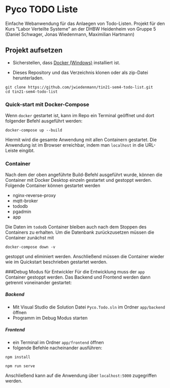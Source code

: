 # Pyco TODO Liste

Einfache Webanwendung für das Anlaegen von Todo-Listen. Projekt für den Kurs "Labor Verteilte Systeme" an der DHBW Heidenheim von Gruppe 5 (Daniel Schwager, Jonas Wiedenmann, Maximilian Hartmann) 

## Projekt aufsetzen
- Sicherstellen, dass [Docker (Windows)](https://docs.docker.com/desktop/install/windows-install/ "Docker installieren") installiert ist.

- Dieses Repository und das Verzeichnis klonen oder als zip-Datei herunterladen.

```
git clone https://github.com/jwiedenmann/tin21-sem4-todo-list.git
cd tin21-sem4-todo-list
```

### Quick-start mit Docker-Compose
Wenn `docker` gestartet ist, kann im Repo ein Terminal geöffnet und dort folgender Befehl ausgeführt werden:

```
docker-compose up --build
```
Hiermit wird die gesamte Anwendung mit allen Containern gestartet. Die Anwendung ist im Browser erreichbar, indem man `localhost` in die URL-Leiste eingibt.

### Container
Nach dem der oben angeführte Build-Befehl ausgeführt wurde, können die Container mit Docker Desktop einzeln gestartet und gestoppt werden. Folgende Container können gestartet werden
- nginx-reverse-proxy
- mqtt-broker
- tododb
- pgadmin
- app

Die Daten im `tododb` Container bleiben auch nach dem Stoppen des Containers zu erhalten. Um die Datenbank zurückzusetzen müssen die Container zunächst mit 
```
docker-compose down -v
```
gestoppt und eliminiert werden. Anschließend müssen die Container wieder wie im Quickstart beschrieben gestartet werden.

###Debug Modus für Entwickler
Für die Entwicklung muss der `app` Container gestoppt werden. Das Backend und Frontend werden dann getrennt voneinander gestartet:

##### Backend
- Mit Visual Studio die Solution Datei `Pyco.Todo.sln` im Ordner `app/backend` öffnen
- Programm im Debug Modus starten

##### Frontend
- ein Terminal im Ordner `app/frontend` öffnen
- folgende Befehle nacheinander ausführen:
```
npm install
```
```
npm run serve
```

Anschließend kann auf die Anwendung über `localhost:5000` zugegriffen werden.